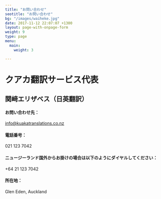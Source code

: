 ```yaml
---
title: "お問い合わせ"
seotitle: "お問い合わせ"
bg: "/images/waiheke.jpg"
date: 2017-11-12 22:07:07 +1300
layout: page-with-onpage-form
weight: 9
type: page
menu:
  main:
    weight: 3

---
```

# クアカ翻訳サービス代表

## 関﨑エリザベス（日英翻訳）

#### お問い合わせ先：

[info@kuakatranslations.co.nz](mailto:info@kuakatranslations.co.nz)

#### 電話番号：

021 123 7042

#### ニュージーランド国外からお掛けの場合は以下のようにダイヤルしてください：

\+64 21 123 7042

#### 所在地：

Glen Eden, Auckland